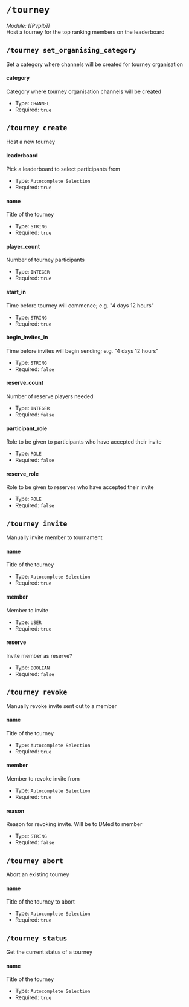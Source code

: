 # `/tourney`
*Module: [[Pvplb]]*<br>
Host a tourney for the top ranking members on the leaderboard
## `/tourney set_organising_category`
Set a category where channels will be created for tourney organisation
#### category
Category where tourney organisation channels will be created
- Type: `CHANNEL`
- Required: `true`
## `/tourney create`
Host a new tourney
#### leaderboard
Pick a leaderboard to select participants from
- Type: `Autocomplete Selection`
- Required: `true`
#### name
Title of the tourney
- Type: `STRING`
- Required: `true`
#### player_count
Number of tourney participants
- Type: `INTEGER`
- Required: `true`
#### start_in
Time before tourney will commence; e.g. "4 days 12 hours"
- Type: `STRING`
- Required: `true`
#### begin_invites_in
Time before invites will begin sending; e.g. "4 days 12 hours"
- Type: `STRING`
- Required: `false`
#### reserve_count
Number of reserve players needed
- Type: `INTEGER`
- Required: `false`
#### participant_role
Role to be given to participants who have accepted their invite
- Type: `ROLE`
- Required: `false`
#### reserve_role
Role to be given to reserves who have accepted their invite
- Type: `ROLE`
- Required: `false`
## `/tourney invite`
Manually invite member to tournament
#### name
Title of the tourney
- Type: `Autocomplete Selection`
- Required: `true`
#### member
Member to invite
- Type: `USER`
- Required: `true`
#### reserve
Invite member as reserve?
- Type: `BOOLEAN`
- Required: `false`
## `/tourney revoke`
Manually revoke invite sent out to a member
#### name
Title of the tourney
- Type: `Autocomplete Selection`
- Required: `true`
#### member
Member to revoke invite from
- Type: `Autocomplete Selection`
- Required: `true`
#### reason
Reason for revoking invite. Will be to DMed to member
- Type: `STRING`
- Required: `false`
## `/tourney abort`
Abort an existing tourney
#### name
Title of the tourney to abort
- Type: `Autocomplete Selection`
- Required: `true`
## `/tourney status`
Get the current status of a tourney
#### name
Title of the tourney
- Type: `Autocomplete Selection`
- Required: `true`